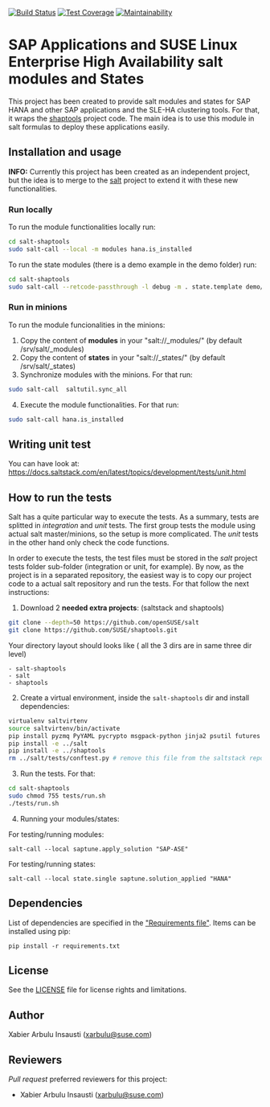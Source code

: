 [![Build Status](https://travis-ci.org/SUSE/salt-shaptools.svg?branch=master)](https://travis-ci.org/SUSE/salt-shaptools)
[![Test Coverage](https://api.codeclimate.com/v1/badges/770395dbb4bb868502b3/test_coverage)](https://codeclimate.com/github/SUSE/salt-shaptools/test_coverage)
[![Maintainability](https://api.codeclimate.com/v1/badges/770395dbb4bb868502b3/maintainability)](https://codeclimate.com/github/SUSE/salt-shaptools/maintainability)

# SAP Applications and SUSE Linux Enterprise High Availability salt modules and States

This project has been created to provide salt modules and states for SAP HANA and other SAP applications and the SLE-HA clustering tools. For that,
it wraps the [shaptools](https://github.com/SUSE/shaptools) project code. The
main idea is to use this module in salt formulas to deploy these applications easily.

## Installation and usage
**INFO:** Currently this project has been created as an independent project, but
the idea is to merge to the [salt](https://github.com/saltstack/salt) project
to extend it with these new functionalities.

### Run locally
To run the module functionalities locally run:
```bash
cd salt-shaptools
sudo salt-call --local -m modules hana.is_installed
```

To run the state modules (there is a demo example in the demo folder) run:
```bash
cd salt-shaptools
sudo salt-call --retcode-passthrough -l debug -m . state.template demo/primary.sls
```

### Run in minions
To run the module funcionalities in the minions:

1. Copy the content of **modules** in your "salt://_modules/" (by default /srv/salt/_modules)
2. Copy the content of **states** in your "salt://_states/" (by default /srv/salt/_states)
3. Synchronize modules with the minions. For that run:
```bash
sudo salt-call  saltutil.sync_all
```
4. Execute the module functionalities. For that run:
```bash
sudo salt-call hana.is_installed
```
## Writing unit test

You can have look at: https://docs.saltstack.com/en/latest/topics/development/tests/unit.html

## How to run the tests
Salt has a quite particular way to execute the tests. As a summary, tests are splitted
in *integration* and *unit* tests. The first group tests the module using actual
salt master/minions, so the setup is more complicated. The *unit* tests in the other
hand only check the code functions.

In order to execute the tests, the test files must be stored in the *salt* project
tests folder sub-folder (integration or unit, for example). By now, as the project
is in a separated repository, the easiest way is to copy our project code to a
actual salt repository and run the tests. For that follow the next instructions:

1. Download 2 **needed extra projects**: (saltstack and shaptools)

```bash
git clone --depth=50 https://github.com/openSUSE/salt 
git clone https://github.com/SUSE/shaptools.git
```

Your directory layout should looks like ( all the 3 dirs are in same three dir level)
```
- salt-shaptools
- salt
- shaptools
```


2. Create a virtual environment, inside the `salt-shaptools` dir  and install dependencies:
```bash
virtualenv saltvirtenv
source saltvirtenv/bin/activate
pip install pyzmq PyYAML pycrypto msgpack-python jinja2 psutil futures tornado pytest-salt mock pytest-cov
pip install -e ../salt
pip install -e ../shaptools
rm ../salt/tests/conftest.py # remove this file from the saltstack repo
```

3. Run the tests. For that:
```bash
cd salt-shaptools
sudo chmod 755 tests/run.sh
./tests/run.sh
```

4) Running your modules/states:

For testing/running modules:

```
salt-call --local saptune.apply_solution "SAP-ASE"

```

For testing/running states:
```
salt-call --local state.single saptune.solution_applied "HANA"
```


## Dependencies

List of dependencies are specified in the ["Requirements file"](requirements.txt). Items can be installed using pip:

    pip install -r requirements.txt

## License

See the [LICENSE](LICENSE) file for license rights and limitations.

## Author

Xabier Arbulu Insausti (xarbulu@suse.com)

## Reviewers

*Pull request* preferred reviewers for this project:
- Xabier Arbulu Insausti (xarbulu@suse.com)
